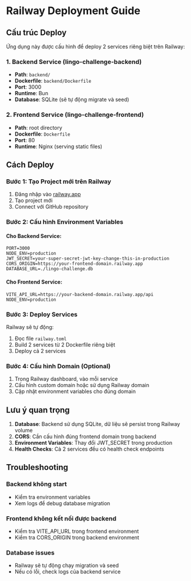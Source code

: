 # Railway Deployment Guide

## Cấu trúc Deploy

Ứng dụng này được cấu hình để deploy 2 services riêng biệt trên Railway:

### 1. Backend Service (lingo-challenge-backend)

- **Path**: `backend/`
- **Dockerfile**: `backend/Dockerfile`
- **Port**: 3000
- **Runtime**: Bun
- **Database**: SQLite (sẽ tự động migrate và seed)

### 2. Frontend Service (lingo-challenge-frontend)

- **Path**: root directory
- **Dockerfile**: `Dockerfile`
- **Port**: 80
- **Runtime**: Nginx (serving static files)

## Cách Deploy

### Bước 1: Tạo Project mới trên Railway

1. Đăng nhập vào [railway.app](https://railway.app)
2. Tạo project mới
3. Connect với GitHub repository

### Bước 2: Cấu hình Environment Variables

#### Cho Backend Service:

```
PORT=3000
NODE_ENV=production
JWT_SECRET=your-super-secret-jwt-key-change-this-in-production
CORS_ORIGIN=https://your-frontend-domain.railway.app
DATABASE_URL=./lingo-challenge.db
```

#### Cho Frontend Service:

```
VITE_API_URL=https://your-backend-domain.railway.app/api
NODE_ENV=production
```

### Bước 3: Deploy Services

Railway sẽ tự động:

1. Đọc file `railway.toml`
2. Build 2 services từ 2 Dockerfile riêng biệt
3. Deploy cả 2 services

### Bước 4: Cấu hình Domain (Optional)

1. Trong Railway dashboard, vào mỗi service
2. Cấu hình custom domain hoặc sử dụng Railway domain
3. Cập nhật environment variables cho đúng domain

## Lưu ý quan trọng

1. **Database**: Backend sử dụng SQLite, dữ liệu sẽ persist trong Railway volume
2. **CORS**: Cần cấu hình đúng frontend domain trong backend
3. **Environment Variables**: Thay đổi JWT_SECRET trong production
4. **Health Checks**: Cả 2 services đều có health check endpoints

## Troubleshooting

### Backend không start

- Kiểm tra environment variables
- Xem logs để debug database migration

### Frontend không kết nối được backend

- Kiểm tra VITE_API_URL trong frontend environment
- Kiểm tra CORS_ORIGIN trong backend environment

### Database issues

- Railway sẽ tự động chạy migration và seed
- Nếu có lỗi, check logs của backend service

